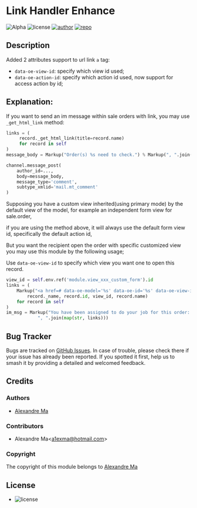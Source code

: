 # Link Handler Enhance

![Alpha](https://img.shields.io/badge/maturity-Alpha-red.png)
![license](https://img.shields.io/badge/licence-AGPL--3-blue.png)
[![author](https://img.shields.io/badge/Alexmalab-24292f.png?logo=github)](https://github.com/Alexmalab)
[![repo](https://img.shields.io/badge/OdooFrontendExtensions-f1f8ff.png?logo=github&logoColor=0366d6)](https://github.com/Alexmalab/OdooFrontendExtensions/tree/18.0/link_handler_enhance)

## Description

Added 2 attributes support to url link `a` tag:
- `data-oe-view-id`: specify which view id used; 
- `data-oe-action-id`: specify which action id used, now support for access action by id;

## Explanation:

If you want to send an im message within sale orders with link, you may use `_get_html_link` method:
```python
links = (
     record._get_html_link(title=record.name)
     for record in self
)
message_body = Markup("Order(s) %s need to check.") % Markup(", ".join(map(str, links)))

channel.message_post(
    author_id=...,
    body=message_body,
    message_type='comment',
    subtype_xmlid='mail.mt_comment'
)
```
Supposing you have a custom view inherited(using primary mode) by the default view of the model, for example an independent form view for sale.order,

if you are using the method above, it will always use the default form view id, specifically the default action id,

But you want the recipient open the order with specific customized view you may use this module by the following usage; 

Use `data-oe-view-id` to specify which view you want one to open this record.
```python
view_id = self.env.ref('module.view_xxx_custom_form').id
links = (
    Markup("<a href=# data-oe-model='%s' data-oe-id='%s' data-oe-view-id='%s'>%s</a>") % (
        record._name, record.id, view_id, record.name)
    for record in self
)
im_msg = Markup("You have been assigned to do your job for this order: %s") % Markup(
            ", ".join(map(str, links)))
```
## Bug Tracker
Bugs are tracked on [GitHub Issues](https://github.com/Alexmalab/OdooFrontendExtensions/issues). In case of trouble, please check there if your issue has already been reported. If you spotted it first, help us to smash it by providing a detailed and welcomed feedback.

## Credits
### Authors

- [Alexandre Ma](https://github.com/Alexmalab)

### Contributors

- Alexandre Ma<[a1exma@hotmail.com](mailto:a1exma@hotmail.com)>

### Copyright

The copyright of this module belongs to [Alexandre Ma](https://github.com/Alexmalab)

## License
   - ![license](https://img.shields.io/badge/licence-AGPL--3-blue.png)
